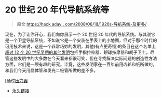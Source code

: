 # 20 世纪 20 年代导航系统等

> 原文:[https://hack aday . com/2008/08/18/1920s-导航系统-及更多/](https://hackaday.com/2008/08/18/1920s-navigation-system-and-more/)

现在，为了让你开心，我们向你展示一个 20 世纪 20 年代的导航系统。与其说它是一个卫星导航系统，不如说它是一个安装在手表上的小地图，但对于那个时代的可用技术来说，这是一个非常巧妙的发明，其他(有点更奇怪)的条目在这个名单上[超过 12 个 20 世纪早期的其他发明](http://www.dailymail.co.uk/sciencetech/article-1045114/The-1920s-satnav---weird-wonderful-gadgets-quite-took-off.html)包括手指拉伸器、眼球按摩器和胡子卫士。尽管这些发明中的大多数在今天看来都很可笑，但在寻找解决实际问题的创造性方法方面，它们是一项有趣的研究。毕竟，这些发明家在一百年前用齿轮和纸所做的，和我们今天用晶体管和发光二极管所做的差不多。

[通过[压力器](http://presurfer.blogspot.com/2008/08/weird-gadgets-that-never-quite-took-off.html)

*   [永久链接](http://www.dailymail.co.uk/sciencetech/article-1045114/The-1920s-satnav---weird-wonderful-gadgets-quite-took-off.html)